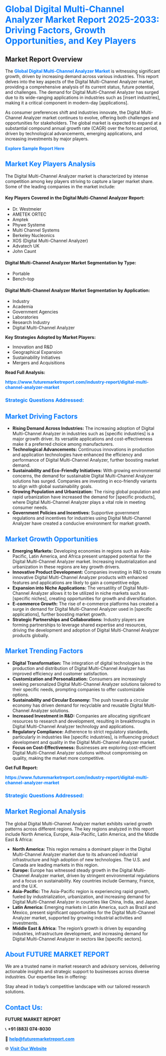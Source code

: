 <h1 style="color: #007BFF;">Global Digital Multi-Channel Analyzer Market Report 2025-2033: Driving Factors, Growth Opportunities, and Key Players</h1>

<section id="overview">
<h2>Market Report Overview</h2>
<p>The <a href="https://www.futuremarketreport.com/industry-report/digital-multi-channel-analyzer-market" style="color: #007BFF; text-decoration: none;"><strong>Global Digital Multi-Channel Analyzer Market</strong></a> is witnessing significant growth, driven by increasing demand across various industries. This report delves into the key aspects of the Digital Multi-Channel Analyzer market, providing a comprehensive analysis of its current status, future potential, and challenges. The demand for Digital Multi-Channel Analyzer has surged due to its wide-ranging applications in industries such as [insert industries], making it a critical component in modern-day [applications].</p>
<p>As consumer preferences shift and industries innovate, the Digital Multi-Channel Analyzer market continues to evolve, offering both challenges and opportunities for stakeholders. The global market is expected to expand at a substantial compound annual growth rate (CAGR) over the forecast period, driven by technological advancements, emerging applications, and increasing investments by major players.</p>
</section>

<section id="overview">
<p><a href="https://www.futuremarketreport.com/request-sample/reportId=111970" style="color: #007BFF; text-decoration: none;"><strong>Explore Sample Report Here</strong></a></p>
</section>

<section id="key-players">
<h2 style="color: #007BFF;">Market Key Players Analysis</h2>
<p>The Digital Multi-Channel Analyzer market is characterized by intense competition among key players striving to capture a larger market share. Some of the leading companies in the market include:</p>
<h4>Key Players Covered in the Digital Multi-Channel Analyzer Report:</h4>
<ul><li>Dr. Westmeier</li><li>AMETEK ORTEC</li><li>Amptek</li><li>Phywe Systeme</li><li>Multi Channel Systems</li><li>Berkeley Nucleonics</li><li>XOS (Digital Multi-Channel Analyzer)</li><li>Advatech UK</li><li>John Caunt</li></ul>
<h4>Digital Multi-Channel Analyzer Market Segmentation by Type:</h4>
<ul><li>Portable</li><li>Bench-top</li></ul>

<h4>Digital Multi-Channel Analyzer Market Segmentation by Application:</h4>
<ul><li>Industry</li><li>Academia</li><li>Government Agencies</li><li>Laboratories</li><li>Research Industry</li><li>Digital Multi-Channel Analyzer</li></ul>
<p><strong>Key Strategies Adopted by Market Players:</strong></p>
<ul>
<li>Innovation and R&D</li>
<li>Geographical Expansion</li>
<li>Sustainability Initiatives</li>
<li>Mergers and Acquisitions</li>
</ul>
</section>

<section>
<p><strong>Read Full Analysis: </strong></p><a href="https://www.futuremarketreport.com/industry-report/digital-multi-channel-analyzer-market" style="color: #007BFF; text-decoration: none;"><strong>https://www.futuremarketreport.com/industry-report/digital-multi-channel-analyzer-market</strong></a>
<h3 style="color: #007BFF;">Strategic Questions Addressed:</h3>
</section>

<section id="driving-factors">
<h2 style="color: #007BFF;">Market Driving Factors</h2>
<ul>
<li><strong>Rising Demand Across Industries:</strong> The increasing adoption of Digital Multi-Channel Analyzer in industries such as [specific industries] is a major growth driver. Its versatile applications and cost-effectiveness make it a preferred choice among manufacturers.</li>
<li><strong>Technological Advancements:</strong> Continuous innovations in production and application technologies have enhanced the efficiency and performance of Digital Multi-Channel Analyzer, further boosting market demand.</li>
<li><strong>Sustainability and Eco-Friendly Initiatives:</strong> With growing environmental concerns, the demand for sustainable Digital Multi-Channel Analyzer solutions has surged. Companies are investing in eco-friendly variants to align with global sustainability goals.</li>
<li><strong>Growing Population and Urbanization:</strong> The rising global population and rapid urbanization have increased the demand for [specific products], where Digital Multi-Channel Analyzer plays a vital role in meeting consumer needs.</li>
<li><strong>Government Policies and Incentives:</strong> Supportive government regulations and incentives for industries using Digital Multi-Channel Analyzer have created a conducive environment for market growth.</li>
</ul>
</section>

<section id="growth-opportunities">
<h2 style="color: #007BFF;">Market Growth Opportunities</h2>
<ul>
<li><strong>Emerging Markets:</strong> Developing economies in regions such as Asia-Pacific, Latin America, and Africa present untapped potential for the Digital Multi-Channel Analyzer market. Increasing industrialization and urbanization in these regions are key growth drivers.</li>
<li><strong>Innovative Product Development:</strong> Companies investing in R&D to create innovative Digital Multi-Channel Analyzer products with enhanced features and applications are likely to gain a competitive edge.</li>
<li><strong>Expansion into Niche Applications:</strong> The versatility of Digital Multi-Channel Analyzer allows it to be utilized in niche markets such as [specific niches], creating opportunities for growth and diversification.</li>
<li><strong>E-commerce Growth:</strong> The rise of e-commerce platforms has created a surge in demand for Digital Multi-Channel Analyzer used in [specific applications], further boosting market growth.</li>
<li><strong>Strategic Partnerships and Collaborations:</strong> Industry players are forming partnerships to leverage shared expertise and resources, driving the development and adoption of Digital Multi-Channel Analyzer products globally.</li>
</ul>
</section>

<section id="trending-factors">
<h2 style="color: #007BFF;">Market Trending Factors</h2>
<ul>
<li><strong>Digital Transformation:</strong> The integration of digital technologies in the production and distribution of Digital Multi-Channel Analyzer has improved efficiency and customer satisfaction.</li>
<li><strong>Customization and Personalization:</strong> Consumers are increasingly seeking personalized Digital Multi-Channel Analyzer solutions tailored to their specific needs, prompting companies to offer customizable options.</li>
<li><strong>Sustainability and Circular Economy:</strong> The push towards a circular economy has driven demand for recyclable and reusable Digital Multi-Channel Analyzer solutions.</li>
<li><strong>Increased Investment in R&D:</strong> Companies are allocating significant resources to research and development, resulting in breakthroughs in Digital Multi-Channel Analyzer technology and applications.</li>
<li><strong>Regulatory Compliance:</strong> Adherence to strict regulatory standards, particularly in industries like [specific industries], is influencing product development and quality in the Digital Multi-Channel Analyzer market.</li>
<li><strong>Focus on Cost-Effectiveness:</strong> Businesses are exploring cost-efficient Digital Multi-Channel Analyzer solutions without compromising on quality, making the market more competitive.</li>
</ul>
</section>

<section>
<p><strong>Get Full Report: </strong></p><a href="https://www.futuremarketreport.com/industry-report/digital-multi-channel-analyzer-market" style="color: #007BFF; text-decoration: none;"><strong>https://www.futuremarketreport.com/industry-report/digital-multi-channel-analyzer-market</strong></a>
<h3 style="color: #007BFF;">Strategic Questions Addressed:</h3>
</section>


<section id="regional-analysis">
<h2 style="color: #007BFF;">Market Regional Analysis</h2>
<p>The global Digital Multi-Channel Analyzer market exhibits varied growth patterns across different regions. The key regions analyzed in this report include North America, Europe, Asia-Pacific, Latin America, and the Middle East & Africa:</p>
<ul>
<li><strong>North America:</strong> This region remains a dominant player in the Digital Multi-Channel Analyzer market due to its advanced industrial infrastructure and high adoption of new technologies. The U.S. and Canada are leading markets in this region.</li>
<li><strong>Europe:</strong> Europe has witnessed steady growth in the Digital Multi-Channel Analyzer market, driven by stringent environmental regulations and a focus on sustainability. Key countries include Germany, France, and the U.K.</li>
<li><strong>Asia-Pacific:</strong> The Asia-Pacific region is experiencing rapid growth, fueled by industrialization, urbanization, and increasing demand for Digital Multi-Channel Analyzer in countries like China, India, and Japan.</li>
<li><strong>Latin America:</strong> Emerging markets in Latin America, such as Brazil and Mexico, present significant opportunities for the Digital Multi-Channel Analyzer market, supported by growing industrial activities and investments.</li>
<li><strong>Middle East & Africa:</strong> The region’s growth is driven by expanding industries, infrastructure development, and increasing demand for Digital Multi-Channel Analyzer in sectors like [specific sectors].</li>
</ul>
</section>

<footer>
<h2 style="color: #007BFF;">About FUTURE MARKET REPORT</h2>
<p>We are a trusted name in market research and advisory services, delivering actionable insights and strategic support to businesses across diverse industries. Our expertise lies in offering:</p>

<p>Stay ahead in today’s competitive landscape with our tailored research solutions.</p>

<h2 style="color: #007BFF;">Contact Us:</h2>
<p><strong>FUTURE MARKET REPORT</strong></p>
<p>📞 <strong>+91 (883) 074-8030</strong></p>
<p>📧 <strong><a href="mailto:help@futuremarketreport.com" style="color: #007BFF;">help@futuremarketreport.com</a></strong></p>
<p>🌐 <strong><a href="https://www.futuremarketreport.com/" style="color: #007BFF;">Visit Our Website</a></strong></p>
</footer>